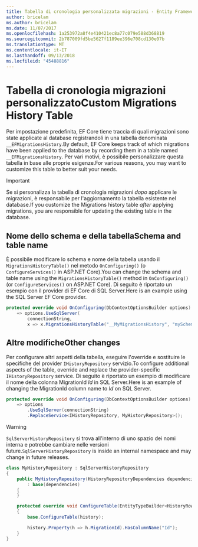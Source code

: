 ```yaml
---
title: Tabella di cronologia personalizzata migrazioni - Entity Framework Core
author: bricelam
ms.author: bricelam
ms.date: 11/07/2017
ms.openlocfilehash: 1a253972a8f4e410421ec8a77c079e588d368819
ms.sourcegitcommit: 2b787009fd5be5627f1189ee396e708cd130e07b
ms.translationtype: MT
ms.contentlocale: it-IT
ms.lasthandoff: 09/13/2018
ms.locfileid: "45488816"
---
```

<a name="custom-migrations-history-table"></a><span data-ttu-id="c0a58-102">Tabella di cronologia migrazioni personalizzato</span><span class="sxs-lookup"><span data-stu-id="c0a58-102">Custom Migrations History Table</span></span>
===============================
<span data-ttu-id="c0a58-103">Per impostazione predefinita, EF Core tiene traccia di quali migrazioni sono state applicate al database registrandoli in una tabella denominata `__EFMigrationsHistory`.</span><span class="sxs-lookup"><span data-stu-id="c0a58-103">By default, EF Core keeps track of which migrations have been applied to the database by recording them in a table named `__EFMigrationsHistory`.</span></span> <span data-ttu-id="c0a58-104">Per vari motivi, è possibile personalizzare questa tabella in base alle proprie esigenze.</span><span class="sxs-lookup"><span data-stu-id="c0a58-104">For various reasons, you may want to customize this table to better suit your needs.</span></span>

> [!IMPORTANT]
> <span data-ttu-id="c0a58-105">Se si personalizza la tabella di cronologia migrazioni *dopo* applicare le migrazioni, è responsabile per l'aggiornamento la tabella esistente nel database.</span><span class="sxs-lookup"><span data-stu-id="c0a58-105">If you customize the Migrations history table *after* applying migrations, you are responsible for updating the existing table in the database.</span></span>

<a name="schema-and-table-name"></a><span data-ttu-id="c0a58-106">Nome dello schema e della tabella</span><span class="sxs-lookup"><span data-stu-id="c0a58-106">Schema and table name</span></span>
----------------------
<span data-ttu-id="c0a58-107">È possibile modificare lo schema e nome della tabella usando il `MigrationsHistoryTable()` nel metodo `OnConfiguring()` (o `ConfigureServices()` in ASP.NET Core).</span><span class="sxs-lookup"><span data-stu-id="c0a58-107">You can change the schema and table name using the `MigrationsHistoryTable()` method in `OnConfiguring()` (or `ConfigureServices()` on ASP.NET Core).</span></span> <span data-ttu-id="c0a58-108">Di seguito è riportato un esempio con il provider di EF Core di SQL Server.</span><span class="sxs-lookup"><span data-stu-id="c0a58-108">Here is an example using the SQL Server EF Core provider.</span></span>

``` csharp
protected override void OnConfiguring(DbContextOptionsBuilder options)
    => options.UseSqlServer(
        connectionString,
        x => x.MigrationsHistoryTable("__MyMigrationsHistory", "mySchema"));
```

<a name="other-changes"></a><span data-ttu-id="c0a58-109">Altre modifiche</span><span class="sxs-lookup"><span data-stu-id="c0a58-109">Other changes</span></span>
-------------
<span data-ttu-id="c0a58-110">Per configurare altri aspetti della tabella, eseguire l'override e sostituire le specifiche del provider `IHistoryRepository` servizio.</span><span class="sxs-lookup"><span data-stu-id="c0a58-110">To configure additional aspects of the table, override and replace the provider-specific `IHistoryRepository` service.</span></span> <span data-ttu-id="c0a58-111">Di seguito è riportato un esempio di modificare il nome della colonna MigrationId *Id* in SQL Server.</span><span class="sxs-lookup"><span data-stu-id="c0a58-111">Here is an example of changing the MigrationId column name to *Id* on SQL Server.</span></span>

``` csharp
protected override void OnConfiguring(DbContextOptionsBuilder options)
    => options
        .UseSqlServer(connectionString)
        .ReplaceService<IHistoryRepository, MyHistoryRepository>();
```

> [!WARNING]
> <span data-ttu-id="c0a58-112">`SqlServerHistoryRepository` si trova all'interno di uno spazio dei nomi interna e potrebbe cambiare nelle versioni future.</span><span class="sxs-lookup"><span data-stu-id="c0a58-112">`SqlServerHistoryRepository` is inside an internal namespace and may change in future releases.</span></span>

``` csharp
class MyHistoryRepository : SqlServerHistoryRepository
{
    public MyHistoryRepository(HistoryRepositoryDependencies dependencies)
        : base(dependencies)
    {
    }

    protected override void ConfigureTable(EntityTypeBuilder<HistoryRow> history)
    {
        base.ConfigureTable(history);

        history.Property(h => h.MigrationId).HasColumnName("Id");
    }
}
```
